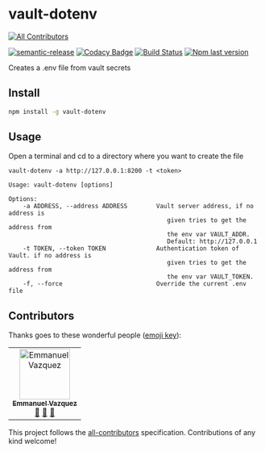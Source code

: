 # vault-dotenv
[![All Contributors](https://img.shields.io/badge/all_contributors-1-orange.svg?style=flat-square)](#contributors)

[![semantic-release](https://img.shields.io/badge/%20%20%F0%9F%93%A6%F0%9F%9A%80-semantic--release-e10079.svg)](https://github.com/semantic-release/semantic-release)
[![Codacy Badge](https://api.codacy.com/project/badge/Grade/98589ef370624f1fbca8bebb5435f7e1)](https://www.codacy.com/app/swarm-oc/vault-dotenv?utm_source=github.com&amp;utm_medium=referral&amp;utm_content=swarm-oc/vault-dotenv&amp;utm_campaign=Badge_Grade)
[![Build Status](https://travis-ci.org/swarm-oc/vault-dotenv.svg?branch=master)](https://travis-ci.org/swarm-oc/vault-dotenv)
[![Npm last version](https://img.shields.io/npm/v/vault-dotenv/latest.svg)](https://www.npmjs.com/package/vault-dotenv)

Creates a .env file from vault secrets

## Install

```bash
npm install -g vault-dotenv
```

## Usage

Open a terminal and cd to a directory where you want to create the file

```
vault-dotenv -a http://127.0.0.1:8200 -t <token>
```

```
Usage: vault-dotenv [options]

Options:
	-a ADDRESS, --address ADDRESS        Vault server address, if no address is
                                            given tries to get the address from
                                            the env var VAULT_ADDR.
                                            Default: http://127.0.0.1
	-t TOKEN, --token TOKEN              Authentication token of Vault. if no address is
                                            given tries to get the address from
                                            the env var VAULT_TOKEN.
	-f, --force                          Override the current .env file
```

## Contributors

Thanks goes to these wonderful people ([emoji key](https://allcontributors.org/docs/en/emoji-key)):

<!-- ALL-CONTRIBUTORS-LIST:START - Do not remove or modify this section -->
<!-- prettier-ignore -->
<table><tr><td align="center"><a href="https://github.com/MaanuVazquez"><img src="https://avatars2.githubusercontent.com/u/12692648?v=4" width="100px;" alt="Emmanuel Vazquez"/><br /><sub><b>Emmanuel Vazquez</b></sub></a><br /><a href="#maintenance-MaanuVazquez" title="Maintenance">🚧</a> <a href="#review-MaanuVazquez" title="Reviewed Pull Requests">👀</a> <a href="https://github.com/swarm-oc/vault-dotenv/commits?author=MaanuVazquez" title="Documentation">📖</a></td></tr></table>

<!-- ALL-CONTRIBUTORS-LIST:END -->

This project follows the [all-contributors](https://github.com/all-contributors/all-contributors) specification. Contributions of any kind welcome!